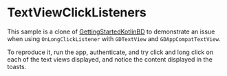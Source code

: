 TextViewClickListeners
================

This sample is a clone of [GettingStartedKotlinBD](https://github.com/blackberry/BlackBerry-Dynamics-Android-Samples/tree/master/GettingStartedKotlinBD) to demonstrate an issue when using
`OnLongClickListener` with `GDTextView` and `GDAppCompatTextView`.

To reproduce it, run the app, authenticate, and try click and long click on each of the text views
displayed, and notice the content displayed in the toasts.

